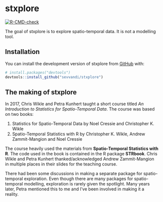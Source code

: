 
<!-- README.md is generated from README.Rmd. Please edit that file -->

# stxplore

<!-- badges: start -->

[![R-CMD-check](https://github.com/sevvandi/stxplore/actions/workflows/R-CMD-check.yaml/badge.svg)](https://github.com/sevvandi/stxplore/actions/workflows/R-CMD-check.yaml)
<!-- badges: end -->

The goal of stxplore is to explore spatio-temporal data. It is not a
modelling tool.

## Installation

You can install the development version of stxplore from
[GitHub](https://github.com/) with:

``` r
# install.packages("devtools")
devtools::install_github("sevvandi/stxplore")
```

## The making of stxplore

In 2017, Chris Wikle and Petra Kunhert taught a short course titled *An
Introduction to Statistics for Spatio-Temporal Data*. The course was
based on two books:

1.  Statistics for Spatio-Temporal Data by Noel Cressie and
    Christopher K. Wikle
2.  Spatio-Temporal Statistics with R by Christopher K. Wikle, Andrew
    Zammit-Mangion and Noel Cressie

The course heavily used the materials from **Spatio-Temporal Statistics
with R**. The code used in the book is contained in the R package
**STRbook**. Chris Wikle and Petra Kunhert thanked/acknowledged Andrew
Zammit-Mangion in multiple places in their slides for the teaching
course.

There had been some discussions in making a separate package for
spatio-temporal exploration. Even though there are many packages for
spatio-temporal modelling, exploration is rarely given the spotlight.
Many years later, Petra mentioned this to me and I’ve been involved in
making it a reality.

<!-- ## Example -->
<!-- This is a basic example which shows you how to solve a common problem: -->
<!-- ```{r example} -->
<!-- library(stxplore) -->
<!-- ## basic example code -->
<!-- ``` -->
<!-- To do -->
